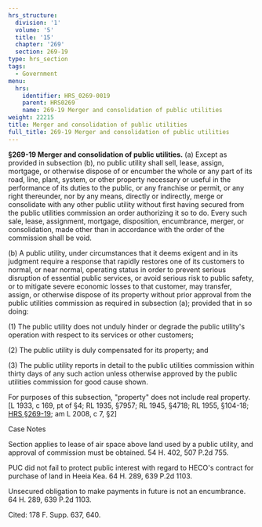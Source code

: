 ```yaml
---
hrs_structure:
  division: '1'
  volume: '5'
  title: '15'
  chapter: '269'
  section: 269-19
type: hrs_section
tags:
  - Government
menu:
  hrs:
    identifier: HRS_0269-0019
    parent: HRS0269
    name: 269-19 Merger and consolidation of public utilities
weight: 22215
title: Merger and consolidation of public utilities
full_title: 269-19 Merger and consolidation of public utilities
---
```

**§269-19 Merger and consolidation of public utilities.** (a) Except as provided in subsection (b), no public utility shall sell, lease, assign, mortgage, or otherwise dispose of or encumber the whole or any part of its road, line, plant, system, or other property necessary or useful in the performance of its duties to the public, or any franchise or permit, or any right thereunder, nor by any means, directly or indirectly, merge or consolidate with any other public utility without first having secured from the public utilities commission an order authorizing it so to do. Every such sale, lease, assignment, mortgage, disposition, encumbrance, merger, or consolidation, made other than in accordance with the order of the commission shall be void.

(b) A public utility, under circumstances that it deems exigent and in its judgment require a response that rapidly restores one of its customers to normal, or near normal, operating status in order to prevent serious disruption of essential public services, or avoid serious risk to public safety, or to mitigate severe economic losses to that customer, may transfer, assign, or otherwise dispose of its property without prior approval from the public utilities commission as required in subsection (a); provided that in so doing:

(1) The public utility does not unduly hinder or degrade the public utility's operation with respect to its services or other customers;

(2) The public utility is duly compensated for its property; and

(3) The public utility reports in detail to the public utilities commission within thirty days of any such action unless otherwise approved by the public utilities commission for good cause shown.

For purposes of this subsection, "property" does not include real property. [L 1933, c 169, pt of §4; RL 1935, §7957; RL 1945, §4718; RL 1955, §104-18; [HRS §269-19](/title-15/chapter-269/section-269-19/); am L 2008, c 7, §2]

Case Notes

Section applies to lease of air space above land used by a public utility, and approval of commission must be obtained. 54 H. 402, 507 P.2d 755.

PUC did not fail to protect public interest with regard to HECO's contract for purchase of land in Heeia Kea. 64 H. 289, 639 P.2d 1103.

Unsecured obligation to make payments in future is not an encumbrance. 64 H. 289, 639 P.2d 1103.

Cited: 178 F. Supp. 637, 640.
